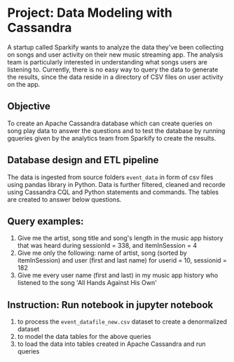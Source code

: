 # Project: Data Modeling with Cassandra

A startup called Sparkify wants to analyze the data they've been collecting on songs and user activity on their new music streaming app. The analysis team is particularly interested in understanding what songs users are listening to. Currently, there is no easy way to query the data to generate the results, since the data reside in a directory of CSV files on user activity on the app.

## Objective

To create an Apache Cassandra database which can create queries on song play data to answer the questions and to test the database by running gqueries given by the analytics team from Sparkify to create the results.


## Database design and ETL pipeline

The data is ingested from source folders `event_data` in form of csv files using pandas library in Python. Data is further filtered, cleaned and recorde using Cassandra CQL and Python statements and commands. The tables are created to answer below questions.

## Query examples:

 1. Give me the artist, song title and song's length in the music app history that was heard during  sessionId = 338, and itemInSession  = 4
 2. Give me only the following: name of artist, song (sorted by itemInSession) and user (first and last name) for userid = 10, sessionid = 182
 3. Give me every user name (first and last) in my music app history who listened to the song 'All Hands Against His Own'

## Instruction: Run notebook in jupyter notebook

1. to process the `event_datafile_new.csv` dataset to create a denormalized dataset
2. to model the data tables for the above queries
3. to load the data into tables created in Apache Cassandra and run queries